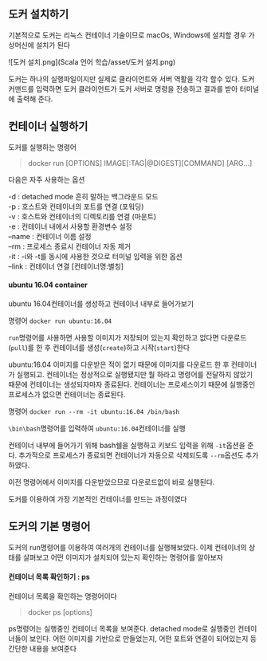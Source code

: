 ## 도커 설치하기

기본적으로 도커는 리눅스 컨테이너 기술이므로 macOs, Windows에 설치할 경우 가상머신에 설치가 된다

![도커 설치.png](Scala 언어 학습/asset/도커 설치.png)

도커는 하나의 실행파일이지만 실제로 클라이언트와 서버 역활을 각각 할수 있다. 도커 커맨드를 입력하면 도커 클라이언트가 도커 서버로 명령을 전송하고 결과를 받아 터미널에 출력해 준다.

## 컨테이너 실행하기

도커를 실행하는 명령어

> docker run [OPTIONS] IMAGE[:TAG|@DIGEST][COMMAND] [ARG...]

다음은 자주 사용하는 옵션
 
-d : detached mode 흔히 말하는 백그라운드 모드  
-p : 호스트와 컨테이너의 포트를 연결 (포워딩)  
-v : 호스트와 컨테이너의 디렉토리를 연결 (마운트)  
-e : 컨테이너 내에서 사용할 환경변수 설정  
–name : 컨테이너 이름 설정  
–rm : 프로세스 종료시 컨테이너 자동 제거  
-it : -i와 -t를 동시에 사용한 것으로 터미널 입력을 위한 옵션  
–link : 컨테이너 연결 \[컨테이너명:별칭\]

#### ubuntu 16.04 container

ubuntu 16.04컨테이너를 생성하고 컨테이너 내부로 들어가보기

명령어 `docker run ubuntu:16.04`

`run`명령어를 사용하면 사용할 이미지가 저장되어 있는지 확인하고 없다면 다운로드(`pull`)를 한 후 컨테이너를 생성(`create`)하고 시작(`start`)한다

ubuntu:16.04 이미지를 다운받은 적이 없기 때문에 이미지를 다운로드 한 후 컨테이너가 실행되고. 컨테이너는 정상적으로 실행됐지만 뭘 하라고 명령어를 전달하지 않았기 때문에 컨테이너는 생성되자마자 종료된다. 컨테이너는 프로세스이기 때문에 실행중인 프로세스가 없으면 컨테이너는 종료된다.

명령어 `docker run --rm -it ubuntu:16.04 /bin/bash`

`\bin\bash`명령어를 입력하여 `ubuntu:16.04`컨테이너를 실행

컨테이너 내부에 들어가기 위해 bash쉘을 실행하고 키보드 입력을 위해 `-it`옵션을 준다. 추가적으로 프로세스가 종료되면 컨테이너가 자동으로 삭제되도록 `--rm`옵션도 추가하였다.

이전 명령어에서 이미지를 다운받았으므로 다운로드없이 바로 실행된다.

도커를 이용하여 가장 기본적인 컨테이너를 만드는 과정이였다


## 도커의 기본 명령어

도커의 run명령어를 이용하여 여러개의 컨테이너를 실행해보았다. 이제 컨테이너의 상태를 살펴보고 어떤 이미지가 설치되어 있는지 확인하는 명령어를 알아보자

#### 컨테이너 목록 확인하기 : ps

컨테이너 목록을 확인하는 명령어이다
> docker ps \[options\]

ps명령어는 실행중인 컨테이너 목록을 보여준다. detached mode로 실행중인 컨테이너들이 보인다. 어떤 이미지를 기반으로 만들었는지, 어떤 포트와 연결이 되어있는지 등 간단한 내용을 보여준다